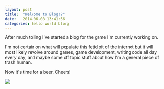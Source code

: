 ```yaml
---
layout: post
title:  "Welcome to Blog!?"
date:   2014-06-08 13:41:56
categories: hello world blorg
---
```


After much toiling I've started a blog for the game I'm currently working on.

I'm not certain on what will populate this fetid pit of the internet but it will most likely revolve around games, game development, writing code all day every day, and maybe some off topic stuff about how I'm a general piece of trash human.

Now it's time for a beer. Cheers!

<img class="not-even-baked"  src="{{ site.baseurl }}/img/sohigh1.png">
